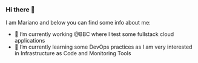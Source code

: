 ### Hi there 👋

I am Mariano and below you can find some info about me:

- 🔭 I’m currently working @BBC where I test some fullstack cloud applications
- 🌱 I’m currently learning some DevOps practices as I am very interested in Infrastructure as Code and Monitoring Tools
